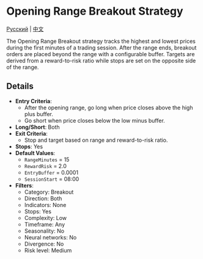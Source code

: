 # Opening Range Breakout Strategy
[Русский](README_ru.md) | [中文](README_cn.md)

The Opening Range Breakout strategy tracks the highest and lowest prices during the first minutes of a trading session. After the range ends, breakout orders are placed beyond the range with a configurable buffer. Targets are derived from a reward-to-risk ratio while stops are set on the opposite side of the range.

## Details

- **Entry Criteria**:
  - After the opening range, go long when price closes above the high plus buffer.
  - Go short when price closes below the low minus buffer.
- **Long/Short**: Both
- **Exit Criteria**:
  - Stop and target based on range and reward-to-risk ratio.
- **Stops**: Yes
- **Default Values**:
  - `RangeMinutes` = 15
  - `RewardRisk` = 2.0
  - `EntryBuffer` = 0.0001
  - `SessionStart` = 08:00
- **Filters**:
  - Category: Breakout
  - Direction: Both
  - Indicators: None
  - Stops: Yes
  - Complexity: Low
  - Timeframe: Any
  - Seasonality: No
  - Neural networks: No
  - Divergence: No
  - Risk level: Medium
